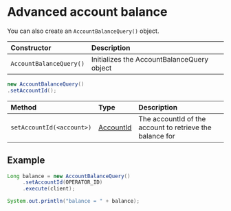 # Advanced account balance

You can also create an `AccountBalanceQuery()` object.

| Constructor | Description |
| :--- | :--- |
| `AccountBalanceQuery()` | Initializes the AccountBalanceQuery object |

```java
new AccountBalanceQuery()
.setAccountId();
```

| Method | Type | Description |
| :--- | :--- | :--- |
| `setAccountId(<account>)` | [AccountId](../../user-defined-data-types.md#accountid) | The accountId of the account to retrieve the balance for |

## Example

```java
Long balance = new AccountBalanceQuery()
     .setAccountId(OPERATOR_ID)
     .execute(client);

System.out.println("balance = " + balance);
```

